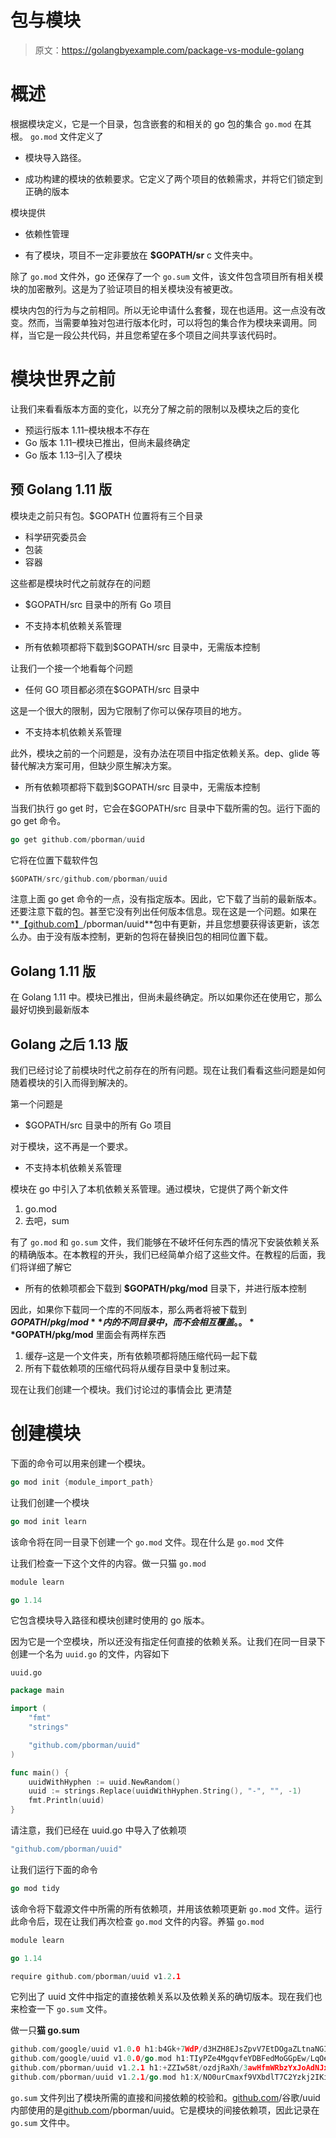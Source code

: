# 包与模块

> 原文：<https://golangbyexample.com/package-vs-module-golang>

# **概述**

根据模块定义，它是一个目录，包含嵌套的和相关的 go 包的集合 `go.mod` 在其根。 `go.mod` 文件定义了

*   模块导入路径。

*   成功构建的模块的依赖要求。它定义了两个项目的依赖需求，并将它们锁定到正确的版本

模块提供

*   依赖性管理

*   有了模块，项目不一定非要放在 **$GOPATH/sr** c 文件夹中。

除了 `go.mod` 文件外，go 还保存了一个 `go.sum` 文件，该文件包含项目所有相关模块的加密散列。这是为了验证项目的相关模块没有被更改。

模块内包的行为与之前相同。所以无论申请什么套餐，现在也适用。这一点没有改变。然而，当需要单独对包进行版本化时，可以将包的集合作为模块来调用。同样，当它是一段公共代码，并且您希望在多个项目之间共享该代码时。

# **模块世界**之前

让我们来看看版本方面的变化，以充分了解之前的限制以及模块之后的变化

*   预运行版本 1.11–模块根本不存在
*   Go 版本 1.11–模块已推出，但尚未最终确定
*   Go 版本 1.13–引入了模块

## **预 Golang 1.11 版**

模块走之前只有包。$GOPATH 位置将有三个目录

*   科学研究委员会
*   包装
*   容器

这些都是模块时代之前就存在的问题

*   $GOPATH/src 目录中的所有 Go 项目

*   不支持本机依赖关系管理

*   所有依赖项都将下载到$GOPATH/src 目录中，无需版本控制

让我们一个接一个地看每个问题

*   任何 GO 项目都必须在$GOPATH/src 目录中

这是一个很大的限制，因为它限制了你可以保存项目的地方。

*   不支持本机依赖关系管理

此外，模块之前的一个问题是，没有办法在项目中指定依赖关系。dep、glide 等替代解决方案可用，但缺少原生解决方案。

*   所有依赖项都将下载到$GOPATH/src 目录中，无需版本控制

当我们执行 go get 时，它会在$GOPATH/src 目录中下载所需的包。运行下面的 go get 命令。

```go
go get github.com/pborman/uuid
```

它将在位置下载软件包

```go
$GOPATH/src/github.com/pborman/uuid
```

注意上面 go get 命令的一点，没有指定版本。因此，它下载了当前的最新版本。还要注意下载的包。甚至它没有列出任何版本信息。现在这是一个问题。如果在**[【github.com】](http://github.com)/pborman/uuid**包中有更新，并且您想要获得该更新，该怎么办。由于没有版本控制，更新的包将在替换旧包的相同位置下载。

## **Golang 1.11 版**

在 Golang 1.11 中。模块已推出，但尚未最终确定。所以如果你还在使用它，那么最好切换到最新版本

## **Golang 之后 1.13 版**

我们已经讨论了前模块时代之前存在的所有问题。现在让我们看看这些问题是如何随着模块的引入而得到解决的。

第一个问题是

*   $GOPATH/src 目录中的所有 Go 项目

对于模块，这不再是一个要求。

*   不支持本机依赖关系管理

模块在 go 中引入了本机依赖关系管理。通过模块，它提供了两个新文件

1.  go.mod
2.  去吧，sum

有了 `go.mod` 和 `go.sum` 文件，我们能够在不破坏任何东西的情况下安装依赖关系的精确版本。在本教程的开头，我们已经简单介绍了这些文件。在教程的后面，我们将详细了解它

*   所有的依赖项都会下载到 **$GOPATH/pkg/mod** 目录下，并进行版本控制

因此，如果你下载同一个库的不同版本，那么两者将被下载到 **$GOPATH/pkg/mod** 内的不同目录中，而不会相互覆盖。。 **$GOPATH/pkg/mod** 里面会有两样东西

1.  缓存–这是一个文件夹，所有依赖项都将随压缩代码一起下载
2.  所有下载依赖项的压缩代码将从缓存目录中复制过来。

现在让我们创建一个模块。我们讨论过的事情会比
更清楚

# **创建模块**

下面的命令可以用来创建一个模块。

```go
go mod init {module_import_path}
```

让我们创建一个模块

```go
go mod init learn
```

该命令将在同一目录下创建一个 `go.mod` 文件。现在什么是 `go.mod` 文件

让我们检查一下这个文件的内容。做一只猫 `go.mod`

```go
module learn

go 1.14
```

它包含模块导入路径和模块创建时使用的 go 版本。

因为它是一个空模块，所以还没有指定任何直接的依赖关系。让我们在同一目录下创建一个名为 `uuid.go` 的文件，内容如下

`uuid.go`

```go
package main

import (
	"fmt"
	"strings"

	"github.com/pborman/uuid"
)

func main() {
	uuidWithHyphen := uuid.NewRandom()
	uuid := strings.Replace(uuidWithHyphen.String(), "-", "", -1)
	fmt.Println(uuid)
}
```

请注意，我们已经在 uuid.go 中导入了依赖项

```go
"github.com/pborman/uuid"
```

让我们运行下面的命令

```go
go mod tidy
```

该命令将下载源文件中所需的所有依赖项，并用该依赖项更新 `go.mod` 文件。运行此命令后，现在让我们再次检查 `go.mod` 文件的内容。养猫 `go.mod`

```go
module learn

go 1.14

require github.com/pborman/uuid v1.2.1
```

它列出了 uuid 文件中指定的直接依赖关系以及依赖关系的确切版本。现在我们也来检查一下 `go.sum` 文件。

做一只**猫 go.sum**

```go
github.com/google/uuid v1.0.0 h1:b4Gk+7WdP/d3HZH8EJsZpvV7EtDOgaZLtnaNGIu1adA=
github.com/google/uuid v1.0.0/go.mod h1:TIyPZe4MgqvfeYDBFedMoGGpEw/LqOeaOT+nhxU+yHo=
github.com/pborman/uuid v1.2.1 h1:+ZZIw58t/ozdjRaXh/3awHfmWRbzYxJoAdNJxe/3pvw=
github.com/pborman/uuid v1.2.1/go.mod h1:X/NO0urCmaxf9VXbdlT7C2Yzkj2IKimNn4k+gtPdI/k=
```

`go.sum` 文件列出了模块所需的直接和间接依赖的校验和。[github.com](http://github.com)/谷歌/uuid 内部使用的是[github.com](http://github.com)/pborman/uuid。它是模块的间接依赖项，因此记录在 `go.sum` 文件中。